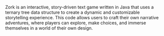 Zork is an interactive, story-driven text game
written in Java that uses a ternary tree data structure 
to create a dynamic and customizable storytelling experience. 
This code allows users to craft their own narrative adventures, 
where players can explore, make choices, and immerse themselves
in a world of their own design.

